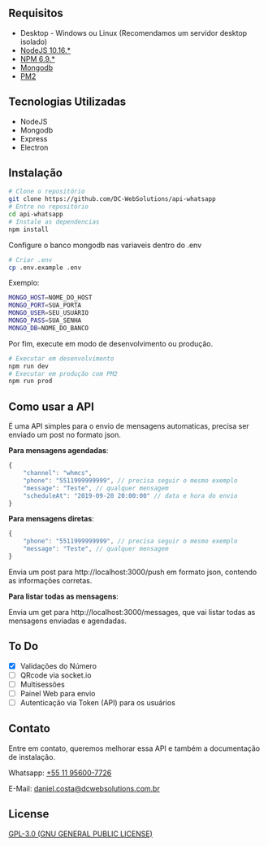 ## Requisitos

* Desktop - Windows ou Linux (Recomendamos um servidor desktop isolado)
* [NodeJS 10.16.*](https://nodejs.org)
* [NPM 6.9.*](https://www.npmjs.com/)
* [Mongodb](https://www.mongodb.com/)
* [PM2](http://pm2.keymetrics.io/)

## Tecnologias Utilizadas

* NodeJS
* Mongodb
* Express
* Electron

## Instalação

```bash
# Clone o repositório
git clone https://github.com/DC-WebSolutions/api-whatsapp
# Entre no repositório
cd api-whatsapp
# Instale as dependencias
npm install
```
Configure o banco mongodb nas variaveis dentro do .env

```bash
# Criar .env
cp .env.example .env
```

Exemplo:
```bash
MONGO_HOST=NOME_DO_HOST
MONGO_PORT=SUA_PORTA
MONGO_USER=SEU_USUÁRIO
MONGO_PASS=SUA_SENHA
MONGO_DB=NOME_DO_BANCO
```

Por fim, execute em modo de desenvolvimento ou produção.

```bash
# Executar em desenvolvimento
npm run dev
# Executar em produção com PM2
npm run prod
```

## Como usar a API

É uma API simples para o envio de mensagens automaticas, precisa ser enviado um post no formato json.

**Para mensagens agendadas**:

```js
{
	"channel": "whmcs",
	"phone": "5511999999999", // precisa seguir o mesmo exemplo
	"message": "Teste", // qualquer mensagem
	"scheduleAt": "2019-09-20 20:00:00" // data e hora do envio
}
```

**Para mensagens diretas**:

```js
{
	"phone": "5511999999999", // precisa seguir o mesmo exemplo
	"message": "Teste", // qualquer mensagem
}
```

Envia um post para http://localhost:3000/push em formato json, contendo as informações corretas.

**Para listar todas as mensagens**:

Envia um get para http://localhost:3000/messages, que vai listar todas as mensagens enviadas e agendadas.

## To Do

- [x] Validações do Número
- [ ] QRcode via socket.io
- [ ] Multisessões
- [ ] Painel Web para envio
- [ ] Autenticação via Token (API) para os usuários

## Contato

Entre em contato, queremos melhorar essa API e também a documentação de instalação.

Whatsapp: [+55 11 95600-7726](https://wa.me/5511956007726)

E-Mail: [daniel.costa@dcwebsolutions.com.br](mailto:daniel.costa@dcwebsolutions.com.br)

## License

[GPL-3.0 (GNU GENERAL PUBLIC LICENSE)](LICENSE.md)
